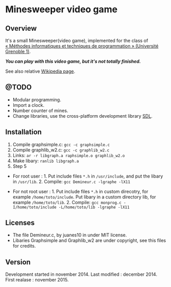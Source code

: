 # Minesweeper video game

## Overview

It's a small Minesweeper(video game), implemented for the class of [« Méthodes informatiques et techniques de programmation » (Université Grenoble 1)](https://dlst.ujf-grenoble.fr/?module=ue&idue=123).

***You can play with this video game, but it's not totally finished.***

See also relative [Wikipedia page](https://en.wikipedia.org/wiki/Minesweeper_%28video_game%29).

## @TODO

* Modular programming. 
* Import a clock. 
* Number counter of mines. 
* Change libraries, use the cross-platform development library [SDL](https://www.libsdl.org/).


## Installation

1. Compile graphsimple.c: `gcc -c graphsimple.c`
2. Compile graphlib_w2.c: `gcc -c graphlib_w2.c`
3. Links: `ar -r libgraph.a raphsimple.o graphlib_w2.o`
4. Make libary: `ranlib libgraph.a`
5. Step 5

* For root user :
        1. Put include files `*.h` in `/usr/include`, and put the libary in `/usr/lib`.
        2. Compile: `gcc Demineur.c -lgraphe -lX11`

* For not root user :
        1. Put include files `*.h` in custom direcotry, for example `/home/toto/include`. Put libary in a custom directory lib, for example `/home/toto/lib`.
        2. Compile: `gcc monprog.c -I/home/toto/include -L/home/toto/lib -lgraphe -lX11`

## Licenses

* The file Demineur.c, by juanes10 in under MIT license. 
* Libaries Graphsimple and Graphlib_w2 are under copyright, see this files for credits.

## Version 

Development started in november 2014. Last modified : december 2014. First realase : november 2015.

